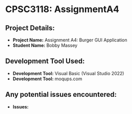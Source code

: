 # CPSC3118: AssignmentA4

## Project Details:
- **Project Name:** Assignment A4: Burger GUI Application
- **Student Name:** Bobby Massey

## Development Tool Used:
- **Development Tool:** Visual Basic (Visual Studio 2022)
- **Development Tool:** moqups.com

## Any potential issues encountered:
- **Issues:**
